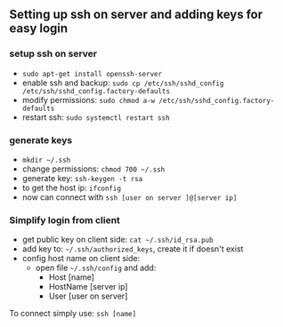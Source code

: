 ## Setting up ssh on server and adding keys for easy login

### setup ssh on server
 * `sudo apt-get install openssh-server`
 * enable ssh and backup: 
 `sudo cp /etc/ssh/sshd_config /etc/ssh/sshd_config.factory-defaults`
 * modify permissions: 
 `sudo chmod a-w /etc/ssh/sshd_config.factory-defaults`
 * restart ssh: `sudo systemctl restart ssh`
 
### generate keys
 * `mkdir ~/.ssh`
 * change permissions: `chmod 700 ~/.ssh`
 * generate key: `ssh-keygen -t rsa`
 * to get the host ip: `ifconfig`
 * now can connect with `ssh [user on server ]@[server ip]`
 
### Simplify login from client
 * get public key on client side: `cat ~/.ssh/id_rsa.pub`
 * add key to: `~/.ssh/authorized_keys`, create it if doesn't
   exist
 * config host name on client side: 
   * open file `~/.ssh/config` and add:
      - Host [name]
      - HostName [server ip]
      - User [user on server]
   
To connect simply use: `ssh [name]` 


 
 